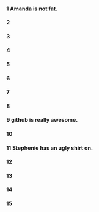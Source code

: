 
#### 1 Amanda is not fat.

#### 2

#### 3

#### 4

#### 5

#### 6

#### 7

#### 8


#### 9 github is really awesome.


#### 10

#### 11 Stephenie has an ugly shirt on.

#### 12

#### 13

#### 14

#### 15
